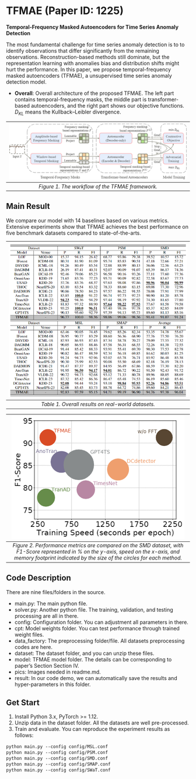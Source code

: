 # TFMAE (Paper ID: 1225)

**Temporal-Frequency Masked Autoencoders for Time Series Anomaly Detection**



The most fundamental challenge for time series anomaly detection is to to identify observations that differ significantly from the remaining observations. Reconstruction-based methods still dominate, but the representation learning with anomalies bias and distribution shifts might hurt the performance. In this paper, we propose temporal-frequency masked autoencoders (TFMAE), a unsupervised time series anomaly detection model.

- **Overall**: Overall architecture of the proposed TFMAE. The left part contains temporal-frequency masks, the middle part is transformer-based autoencoders, and the right part shows our objective functions. $D_{KL}$ means the Kullback–Leibler divergence.

|![Figure1](pics/model.png)|
|:--:| 
| *Figure 1. The workflow of the TFMAE framework.* |


## Main Result
We compare our model with 14 baselines based on various metrics. Extensive experiments show that TFMAE achieves the best performance on five benchmark datasets compared to state-of-the-arts.

|![Figure2](pics/mainres.png)|
|:--:| 
| *Table 1. Overall results on real-world datasets.* |

|![Figure3](pics/eff.png)|
|:--:|
| *Figure 2. Performance metrics are compared on the SMD dataset, with F1-Score represented in $\%$ on the $y$-axis, speed on the $x$-axis, and memory footprint indicated by the size of the circles for each method.* |


## Code Description
There are nine files/folders in the source.

- main.py: The main python file.
- solver.py: Another python file. The training, validation, and testing processing are all in there.
- config: Configuration folder. You can adjustment all parameters in there.
- cpt: Model weights folder. You can test performance through trained weight files.
- data_factory: The preprocessing folder/file. All datasets preprocessing codes are here.
- dataset: The dataset folder, and you can unzip these files.
- model: TFMAE model folder. The details can be corresponding to paper’s Section Section IV.
- pics: Images needed in readme.md.
- result: In our code demo, we can automatically save the results and hyper-parameters in this folder.


## Get Start
1. Install Python 3.x, PyTorch >= 1.12.
2. Unzip data in the dataset folder. All the datasets are well pre-processed.
3. Train and evaluate. You can reproduce the experiment results as follows:

```base
python main.py --config config/MSL.conf
python main.py --config config/PSM.conf
python main.py --config config/SMD.conf
python main.py --config config/SMAP.conf
python main.py --config config/SWaT.conf
```